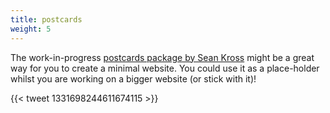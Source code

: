 ```yaml
---
title: postcards
weight: 5
---
```


The work-in-progress [postcards package by Sean Kross](https://github.com/seankross/postcards) might be a great way for you to create a minimal website.
You could use it as a place-holder whilst you are working on a bigger website (or stick with it)!

{{< tweet 1331698244611674115 >}}